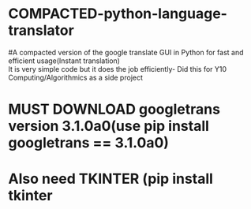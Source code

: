 # COMPACTED-python-language-translator
#A compacted version of the google translate GUI in Python for fast and efficient usage(Instant translation)     
It is very simple code but it does the job efficiently-
Did this for Y10 Computing/Algorithmics as a side project
# MUST DOWNLOAD googletrans version 3.1.0a0(use pip install googletrans == 3.1.0a0)
# Also need TKINTER (pip install tkinter
